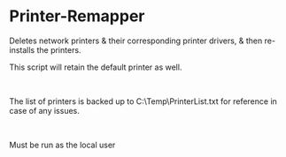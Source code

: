 # Printer-Remapper
Deletes network printers &amp; their corresponding printer drivers, &amp; then re-installs the printers.

This script will retain the default printer as well.

&nbsp;

The list of printers is backed up to C:\Temp\PrinterList.txt for reference in case of any issues.

&nbsp;

Must be run as the local user
